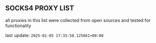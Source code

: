 ## SOCKS4 PROXY LIST

all proxies in this list were collected from open sources and tested for functionality

last update: `2025-01-05 17:35:58.125661+00:00`
